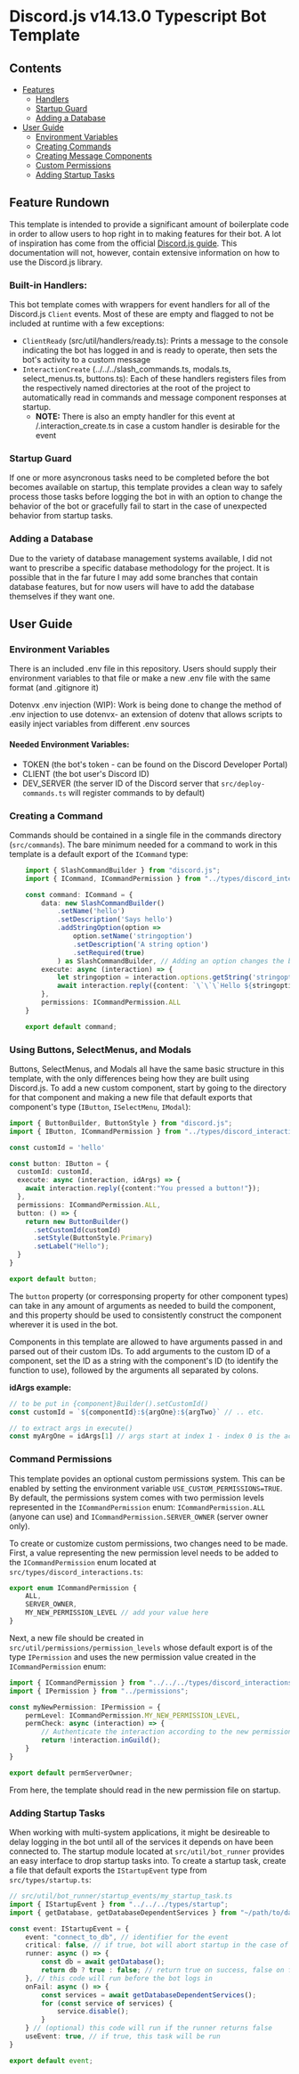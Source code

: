 # Discord.js v14.13.0 Typescript Bot Template

## Contents
- [Features](#toc-features)
    - [Handlers](#toc-feature-handlers)
    - [Startup Guard](#toc-feature-startup)
    - [Adding a Database](#toc-feature-db)
- [User Guide](#toc-user-guide)
    - [Environment Variables](#toc-guide-env)
    - [Creating Commands](#toc-guide-command-create)
    - [Creating Message Components](#toc-guide-components)
    - [Custom Permissions](#toc-guide-perms)
    - [Adding Startup Tasks](#toc-guide-startup)

<a id="toc-features"></a>  

## Feature Rundown
This template is intended to provide a significant amount of boilerplate code in order to allow users to hop right in to making features for their bot. A lot of inspiration has come from the official [Discord.js guide](https://discordjs.guide/#before-you-begin). This documentation will not, however, contain extensive information on how to use the Discord.js library.

<a id="toc-feature-handlers"></a>  

### Built-in Handlers:
This bot template comes with wrappers for event handlers for all of the Discord.js `Client` events. Most of these are empty and flagged to not be included at runtime with a few exceptions:

- `ClientReady` (src/util/handlers/ready.ts): Prints a message to the console indicating the bot has logged in and is ready to operate, then sets the bot's activity to a custom message
- `InteractionCreate` (../../../slash_commands.ts, modals.ts, select_menus.ts, buttons.ts): Each of these handlers registers files from the respectively named directories at the root of the project to automatically read in commands and message component responses at startup. 
    - **NOTE:** There is also an empty handler for this event at /.interaction_create.ts in case a custom handler is desirable for the event

<a id="toc-feature-startup"></a>

### Startup Guard
If one or more asyncronous tasks need to be completed before the bot becomes available on startup, this template provides a clean way to safely process those tasks before logging the bot in with an option to change the behavior of the bot or gracefully fail to start in the case of unexpected behavior from startup tasks.

<a id="toc-feature-db"></a>  

### Adding a Database
Due to the variety of database management systems available, I did not want to prescribe a specific database methodology for the project. It is possible that in the far future I may add some branches that contain database features, but for now users will have to add the database themselves if they want one.

<a id="toc-user-guide"></a>  

## User Guide

<a id="toc-guide-env"></a>

### Environment Variables
There is an included .env file in this repository. Users should supply their environment variables to that file or make a new .env file with the same format (and .gitignore it)

Dotenvx .env injection (WIP): Work is being done to change the method of .env injection to use dotenvx- an extension of dotenv that allows scripts to easily inject variables from different .env sources

#### Needed Environment Variables:
- TOKEN (the bot's token - can be found on the Discord Developer Portal)
- CLIENT (the bot user's Discord ID)
- DEV_SERVER (the server ID of the Discord server that `src/deploy-commands.ts` will register commands to by default)

<a id="toc-guide-command-create"></a>

### Creating a Command
Commands should be contained in a single file in the commands directory (`src/commands`). The bare minimum needed for a command to work in this template is a default export of the `ICommand` type:  
```typescript
    import { SlashCommandBuilder } from "discord.js";
    import { ICommand, ICommandPermission } from "../types/discord_interactions";

    const command: ICommand = {
        data: new SlashCommandBuilder()
            .setName('hello')
            .setDescription('Says hello')
            .addStringOption(option => 
                option.setName('stringoption')
                .setDescription('A string option')
                .setRequired(true)
            ) as SlashCommandBuilder, // Adding an option changes the builder type to an option builder. It is safe to cast it back to SlashCommandBuilder.
        execute: async (interaction) => {
            let stringoption = interaction.options.getString('stringoption');
            await interaction.reply({content: `\`\`\`Hello ${stringoption}\`\`\``});
        },
        permissions: ICommandPermission.ALL
    }

    export default command;
```

<a id="toc-guide-components"></a>

### Using Buttons, SelectMenus, and Modals

Buttons, SelectMenus, and Modals all have the same basic structure in this template, with the only differences being how they are built using Discord.js. To add a new custom component, start by going to the directory for that component and making a new file that default exports that component's type (`IButton`, `ISelectMenu`, `IModal`):

```TypeScript
import { ButtonBuilder, ButtonStyle } from "discord.js";
import { IButton, ICommandPermission } from "../types/discord_interactions";

const customId = 'hello'

const button: IButton = {
  customId: customId,
  execute: async (interaction, idArgs) => {
    await interaction.reply({content:"You pressed a button!"});
  },
  permissions: ICommandPermission.ALL,
  button: () => {
    return new ButtonBuilder()
      .setCustomId(customId)
      .setStyle(ButtonStyle.Primary)
      .setLabel("Hello");
  }
}

export default button;
```

The `button` property (or corresponsing property for other component types) can take in any amount of arguments as needed to build the component, and this property should be used to consistently construct the component wherever it is used in the bot.

Components in this template are allowed to have arguments passed in and parsed out of their custom IDs. To add arguments to the custom ID of a component, set the ID as a string with the component's ID (to identify the function to use), followed by the arguments all separated by colons.

**idArgs example:**
```typescript
// to be put in {component}Builder().setCustomId()
const customId = `${componentId}:${argOne}:${argTwo}` // .. etc.

// to extract args in execute()
const myArgOne = idArgs[1] // args start at index 1 - index 0 is the actual ID
```

<a id="toc-guide-perms"></a>

### Command Permissions
This template povides an optional custom permissions system. This can be enabled by setting the environment variable `USE_CUSTOM_PERMISSIONS=TRUE`. By default, the permissions system comes with two permission levels represented in the `ICommandPermission` enum: `ICommandPermission.ALL` (anyone can use) and `ICommandPermission.SERVER_OWNER` (server owner only). 

To create or customize custom permissions, two changes need to be made. First, a value representing the new permission level needs to be added to the `ICommandPermission` enum located at `src/types/discord_interactions.ts`:  
```TypeScript
export enum ICommandPermission {
    ALL,
    SERVER_OWNER,
    MY_NEW_PERMISSION_LEVEL // add your value here
}
```

Next, a new file should be created in `src/util/permissions/permission_levels` whose default export is of the type `IPermission` and uses the new permission value created in the `ICommandPermission` enum:
```typescript
import { ICommandPermission } from "../../../types/discord_interactions";
import { IPermission } from "../permissions";

const myNewPermission: IPermission = {
    permLevel: ICommandPermission.MY_NEW_PERMISSION_LEVEL,
    permCheck: async (interaction) => {
        // Authenticate the interaction according to the new permission level
        return !interaction.inGuild();
    }
}

export default permServerOwner;
```

From here, the template should read in the new permission file on startup.

<a id="toc-guide-startup"></a>

### Adding Startup Tasks

When working with multi-system applications, it might be desireable to delay logging in the bot until all of the services it depends on have been connected to. The startup module located at `src/util/bot_runner` provides an easy interface to drop startup tasks into. To create a startup task, create a file that default exports the `IStartupEvent` type from `src/types/startup.ts`:

```typescript
// src/util/bot_runner/startup_events/my_startup_task.ts
import { IStartupEvent } from "../../../types/startup";
import { getDatabase, getDatabaseDependentServices } from "~/path/to/database/implementation";

const event: IStartupEvent = {
    event: "connect_to_db", // identifier for the event
    critical: false, // if true, bot will abort startup in the case of task failure
    runner: async () => {
        const db = await getDatabase();
        return db ? true : false; // return true on success, false on fail
    }, // this code will run before the bot logs in
    onFail: async () => {
        const services = await getDatabaseDependentServices();
        for (const service of services) {
            service.disable();
        }
    } // (optional) this code will run if the runner returns false
    useEvent: true, // if true, this task will be run
}

export default event;
```